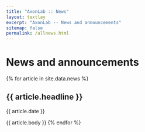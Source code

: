 ```yaml
---
title: "AxonLab :: News"
layout: textlay
excerpt: "AxonLab -- News and announcements"
sitemap: false
permalink: /allnews.html
---
```


# News and announcements

{% for article in site.data.news %}
## {{ article.headline }}
{{ article.date }}

{{ article.body }}
{% endfor %}
